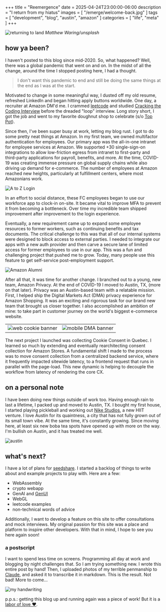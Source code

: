 +++
title = "Reemergence"
date = 2025-04-24T23:00:00-06:00
description = "I return from my hiatus"
images = [ "/emerge/welcome-back.jpg" ]
tags = [ "development", "blog", "austin", "amazon" ]
categories = [ "life", "meta" ]
+++

![returning to land](/emerge/welcome-back.jpg)
_Matthew Waring/unsplash_

## how ya been?

I haven't posted to this blog since mid-2020. So, what happened? Well, there
was a global pandemic that went on and on. In the midst of all the change,
around the time I stopped posting here, I had a thought.

> I don't want this pandemic to end and still be doing the same things at the end as I was at the start.

Motivated to change in some meaningful way, I dusted off my old resume,
refreshed LinkedIn and began hitting apply buttons worldwide. One day, a
recruiter at Amazon DM'd me. I crammed [leetcode][tech] and studied
[Cracking the Coding Interview][book] before the dreaded "loop" interview.
Long story short, I got the job and went to my favorite doughnut shop to
celebrate (s/o [Top Pot][donut]).

Since then, I've been super busy at work, letting my blog rust. I got to do
some pretty neat things at Amazon. In my first team, we owned multifactor
authentication for employees. Our primary app was the all-in-one intranet
for employee services at Amazon. We supported +30 single-sign-on integrations
to allow low-friction egress from intranet to first-party and third-party
applications for payroll, benefits, and more. At the time, COVID-19 was
creating immense pressure on global supply chains while also driving up
demand for e-commerce. The number of employees at Amazon reached new heights,
particularly at fulfillment centers, where most Amazonians work.

![A to Z Login](/emerge/atoz-login.jpg)

In an effort to social distance, these FC employees began to use our
workforce app to clock-in on-site. It became vital to improve MFA to prevent
it from becoming a bottleneck. Over time my incredible team shipped
improvement after improvement to the login experience.

Eventually, a new requirement came up to expand some employee resources to
former workers, such as continuing benefits and tax documents. The critical
challenge to this was that all of our internal systems were designed to block
access to external parties. I needed to integrate our apps with a new auth
provider and then carve a secure lane of limited access for former employees
to use in our app. This was a fun and challenging project that pushed me to
grow. Today, many people use this feature to get self-service post-employment
support.​​​​​​​​​​​​​​​​

![Amazon Alumni](/emerge/alumni.jpg)

After all that, it was time for another change. I branched out to a young,
new team, Amazon Privacy. At the end of COVID-19 I moved to Austin, TX,
(more on that later). Privacy was an Austin-based team with a relatable
mission. First, I helped ship the Digital Markets Act (DMA) privacy
experience for Amazon Shopping. It was an exciting and rigorous task for our
brand new team that brought us closer together. I also accomplished an
ambition of mine: to take part in customer journey on the world's biggest
e-commerce website.

| | |
|--|-|
| ![web cookie banner](/emerge/banner-web.jpg) | ![mobile DMA banner](/emerge/banner-mobile.jpg) | 

The next project I launched was collecting Cookie Consent in Quebec. I
learned so much by extending and eventually rearchitecting consent collection
for Amazon Stores. A fundamental shift I made to the process was to move
consent collection from a centralized backend service, where it frequently
impacted sitewide latency, to a frontend request that runs in parallel with
the page-load. This new dynamic is helping to decouple the workflow from
latency of rendering the core CX.

## on a personal note

I have been doing new things outside of work too. Having enough rain to last
a lifetime, I packed up and moved to Austin, TX. I bought my first house,
I started playing pickleball and working out [Nike Studios][nike], a new HIIT
venture. I love Austin for its quaintness, a city that has not fully grown
out of its small town vibe. At the same time, it's constantly growing. Since
moving here, at least six new boba tea spots have opened up with more on the
way. I'm bullish on Austin, and it has treated me well.

![austin](/emerge/austin-sketch.jpg)

## what's next?

I have a lot of plans for [seedshare][share]. I started a backlog of things
to write about and example projects to play with. Here are a few:
* WebAssembly
* crypto webapp
* GenAI and [GenUI][v0]
* WebGL
* leetcode examples
* non-technical words of advice

Additionally, I want to develop a feature on this site to offer consultations
and mock interviews. My original passion for this site was a place and
platform to inspire other developers. With that in mind, I hope to see you
here again soon!

### a postscript

I want to spend less time on screens. Programming all day at work and
blogging by night challenges that. So I am trying something new. I wrote
this entire post by hand! Then, I uploaded photos of my terrible penmanship
to [Claude][ai], and asked it to transcribe it in markdown. This is the result.
Not bad! More to come...

![my handwriting](/emerge/notes.jpg)

p.p.s.: getting this blog up and running again was a piece of work! But it is a
[labor of love ♥](https://github.com/kevvurs/seedshare-blog/compare/kevvurs:26a2b6f...master).

[tech]: https://leetcode.com/problemset/
[book]: https://www.amazon.com/Cracking-Coding-Interview-Programming-Questions/dp/0984782850
[donut]: https://maps.app.goo.gl/iZnYep1bD9rFus3N6
[nike]: https://nikestudios.com/
[share]: https://seedshare.io/
[v0]: https://v0.dev/
[ai]: https://claude.ai/
